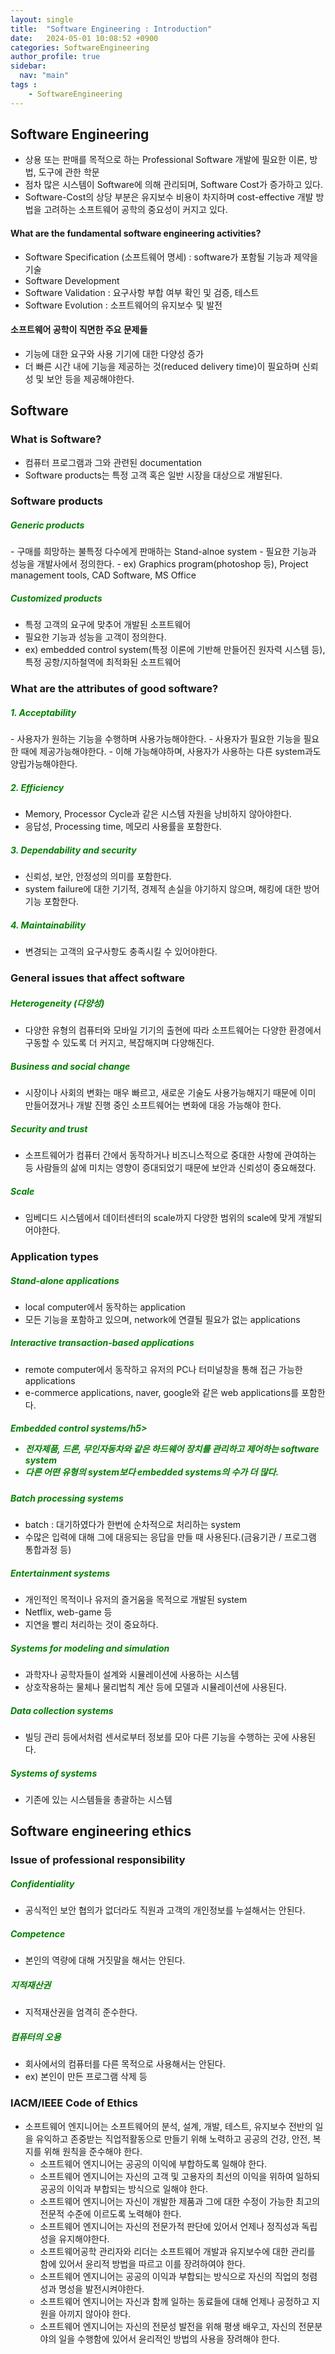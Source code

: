 ```yaml
---
layout: single
title:  "Software Engineering : Introduction"
date:   2024-05-01 10:08:52 +0900
categories: SoftwareEngineering
author_profile: true
sidebar:
  nav: "main"
tags : 
    - SoftwareEngineering
---
```

## Software Engineering
- 상용 또는 판매를 목적으로 하는 Professional Software 개발에 필요한 이론, 방법, 도구에 관한 학문
- 점차 많은 시스템이 Software에 의해 관리되며, Software Cost가 증가하고 있다. 
- Software-Cost의 상당 부분은 유지보수 비용이 차지하며 cost-effective 개발 방법을 고려하는 소프트웨어 공학의 중요성이 커지고 있다.

#### What are the fundamental software engineering activities?
- Software Specification (소프트웨어 명세) : software가 포함될 기능과 제약을 기술
- Software Development
- Software Validation : 요구사항 부합 여부 확인 및 검증, 테스트
- Software Evolution : 소프트웨어의 유지보수 및 발전

#### 소프트웨어 공학이 직면한 주요 문제들
- 기능에 대한 요구와 사용 기기에 대한 다양성 증가
- 더 빠른 시간 내에 기능을 제공하는 것(reduced delivery time)이 필요하며 신뢰성 및 보안 등을 제공해야한다.

## Software

### What is Software?
- 컴퓨터 프로그램과 그와 관련된 documentation
- Software products는 특정 고객 혹은 일반 시장을 대상으로 개발된다.

### Software products

<h5 style="color: green;">Generic products</h5>
- 구매를 희망하는 불특정 다수에게 판매하는 Stand-alnoe system
- 필요한 기능과 성능을 개발사에서 정의한다.
- ex) Graphics program(photoshop 등), Project management tools, CAD Software, MS Office

<h5 style="color: green;">Customized products</h5>

- 특정 고객의 요구에 맞추어 개발된 소프트웨어
- 필요한 기능과 성능을 고객이 정의한다.
- ex) embedded control system(특정 이론에 기반해 만들어진 원자력 시스템 등), 특정 공항/지하철역에 최적화된 소프트웨어

### What are the attributes of good software?

<h5 style="color: green;">1. Acceptability</h5>
- 사용자가 원하는 기능을 수행하며 사용가능해야한다.
- 사용자가 필요한 기능을 필요한 때에 제공가능해야한다.
- 이해 가능해야하며, 사용자가 사용하는 다른 system과도 양립가능해야한다.

<h5 style="color: green;">2. Efficiency</h5>

- Memory, Processor Cycle과 같은 시스템 자원을 낭비하지 않아야한다.
- 응답성, Processing time, 메모리 사용률을 포함한다.

<h5 style="color: green;">3. Dependability and security</h5>

-	신뢰성, 보안, 안정성의 의미를 포함한다.
-	system failure에 대한 기기적, 경제적 손실을 야기하지 않으며, 해킹에 대한 방어기능 포함한다.

<h5 style="color: green;">4. Maintainability</h5>

-	변경되는 고객의 요구사항도 충족시킬 수 있어야한다.

### General issues that affect software

<h5 style="color: green;">Heterogeneity (다양성)</h5>

-	다양한 유형의 컴퓨터와 모바일 기기의 출현에 따라 소프트웨어는 다양한 환경에서 구동할 수 있도록 더 커지고, 복잡해지며 다양해진다.

<h5 style="color: green;">Business and social change</h5>

-	시장이나 사회의 변화는 매우 빠르고, 새로운 기술도 사용가능해지기 때문에 이미 만들어졌거나 개발 진행 중인 소프트웨어는 변화에 대응 가능해야 한다.

<h5 style="color: green;">Security and trust</h5>

-	소프트웨어가 컴퓨터 간에서 동작하거나 비즈니스적으로 중대한 사항에 관여하는 등 사람들의 삶에 미치는 영향이 증대되었기 때문에 보안과 신뢰성이 중요해졌다.

<h5 style="color: green;">Scale</h5>

-	임베디드 시스템에서 데이터센터의 scale까지 다양한 범위의 scale에 맞게 개발되어야한다.


### Application types

<h5 style="color: green;">Stand-alone applications</h5>

-	local computer에서 동작하는 application
-	모든 기능을 포함하고 있으며, network에 연결될 필요가 없는 applications

<h5 style="color: green;">Interactive transaction-based applications</h5>

-	remote computer에서 동작하고 유저의 PC나 터미널창을 통해 접근 가능한 applications
-	e-commerce applications, naver, google와 같은 web applications를 포함한다.

<h5 style="color: green;">Embedded control systems/h5>

-	전자제품, 드론, 무인자동차와 같은 하드웨어 장치를 관리하고 제어하는 software system
-	다른 어떤 유형의 system보다 embedded systems의 수가 더 많다.

<h5 style="color: green;">Batch processing systems</h5>

-	batch : 대기하였다가 한번에 순차적으로 처리하는 system 
-	수많은 입력에 대해 그에 대응되는 응답을 만들 때 사용된다.(금융기관 / 프로그램 통합과정 등)

<h5 style="color: green;">Entertainment systems</h5>

-	개인적인 목적이나 유저의 즐거움을 목적으로 개발된 system
-	Netflix, web-game 등 
- 지연을 빨리 처리하는 것이 중요하다.

<h5 style="color: green;">Systems for modeling and simulation</h5>

-	과학자나 공학자들이 설계와 시뮬레이션에 사용하는 시스템
-	상호작용하는 물체나 물리법칙 계산 등에 모델과 시뮬레이션에 사용된다.

<h5 style="color: green;">Data collection systems</h5>

-	빌딩 관리 등에서처럼 센서로부터 정보를 모아 다른 기능을 수행하는 곳에 사용된다.

<h5 style="color: green;">Systems of systems</h5>

-	기존에 있는 시스템들을 총괄하는 시스템

## Software engineering ethics

### Issue of professional responsibility

<h5 style="color: green;">Confidentiality</h5>

- 공식적인 보안 협의가 없더라도 직원과 고객의 개인정보를 누설해서는 안된다.

<h5 style="color: green;">Competence</h5>


- 본인의 역량에 대해 거짓말을 해서는 안된다.

<h5 style="color: green;">지적재산권</h5>

- 지적재산권을 엄격히 준수한다.

<h5 style="color: green;">컴퓨터의 오용</h5>

- 회사에서의 컴퓨터를 다른 목적으로 사용해서는 안된다.
- ex) 본인이 만든 프로그램 삭제 등

### IACM/IEEE Code of Ethics

- 소프트웨어 엔지니어는 소프트웨어의 분석, 설계, 개발, 테스트, 유지보수 전반의 일을 유익하고 존중받는 직업적활동으로 만들기 위해 노력하고 공공의 건강, 안전, 복지를 위해 원칙을 준수해야 한다.
  -	소프트웨어 엔지니어는 공공의 이익에 부합하도록 일해야 한다.
  -	소프트웨어 엔지니어는 자신의 고객 및 고용자의 최선의 이익을 위하여 일하되 공공의 이익과 부합되는 방식으로 일해야 한다.
  -	소프트웨어 엔지니어는 자신이 개발한 제품과 그에 대한 수정이 가능한 최고의 전문적 수준에 이르도록 노력해야 한다.
  -	소프트웨어 엔지니어는 자신의 전문가적 판단에 있어서 언제나 정직성과 독립성을 유지해야한다.
  -	소프트웨어공학 관리자와 리더는 소프트웨어 개발과 유지보수에 대한 관리를 함에 있어서 윤리적 방법을 따르고 이를 장려하여야 한다.
  -	소프트웨어 엔지니어는 공공의 이익과 부합되는 방식으로 자신의 직업의 청렴성과 명성을 발전시켜야한다.
  -	소프트웨어 엔지니어는 자신과 함께 일하는 동료들에 대해 언제나 공정하고 지원을 아끼지 않아야 한다.
  -	소프트웨어 엔지니어는 자신의 전문성 발전을 위해 평생 배우고, 자신의 전문분야의 일을 수행함에 있어서 윤리적인 방법의 사용을 장려해야 한다.
